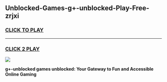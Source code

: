 
## Unblocked-Games-g+-unblocked-Play-Free-zrjxi
<h3>
<a href="https://premium76.site?title=g+-unblocked&ref=10A">CLICK TO PLAY</a></h3>
<hr>

<h3>
<a href="https://premium76.site?title=g+-unblocked&ref=10A">CLICK 2 PLAY</a>
  
</h3>

<a href="https://premium76.site?title=g+-unblocked&ref=10A"><img src="https://clearcache.store/games.png"></a>


**g+-unblocked games unblocked: Your Gateway to Fun and Accessible Online Gaming**
